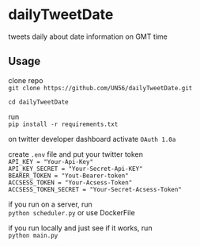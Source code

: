 # dailyTweetDate
tweets daily about date information on GMT time  

## Usage

clone repo  
`git clone https://github.com/UN56/dailyTweetDate.git`

`cd dailyTweetDate`

run  
`pip install -r requirements.txt`  

on twitter developer dashboard activate `OAuth 1.0a`  

create `.env` file and put your twitter token  
`API_KEY = "Your-Api-Key"`  
`API_KEY_SECRET = "Your-Secret-Api-KEY"`  
`BEARER_TOKEN = "Yout-Bearer-token"`  
`ACCSESS_TOKEN = "Your-Acsess-Token"`  
`ACCSESS_TOKEN_SECRET = "Your-Secret-Acsess-Token"`  

if you run on a server, run  
`python scheduler.py` or use DockerFile  

if you run locally and just see if it works, run  
`python main.py`  